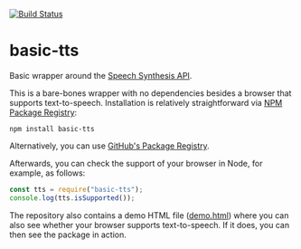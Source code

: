 [![Build Status](https://travis-ci.com/gfyoung/basic-tts.svg?branch=master)](https://travis-ci.com/gfyoung/basic-tts)

# basic-tts

Basic wrapper around the [Speech Synthesis API](https://developer.mozilla.org/en-US/docs/Web/API/SpeechSynthesis).

This is a bare-bones wrapper with no dependencies besides a browser that supports text-to-speech.
Installation is relatively straightforward via [NPM Package Registry](https://github.com/gfyoung/basic-tts):

~~~
npm install basic-tts
~~~

Alternatively, you can use [GitHub's Package Registry](https://github.com/gfyoung/basic-tts/packages/57285).

Afterwards, you can check the support of your browser in Node, for example, as follows:

```javascript
const tts = require("basic-tts");
console.log(tts.isSupported());
```

The repository also contains a demo HTML file ([demo.html](https://github.com/gfyoung/basic-tts/blob/master/demo.html)) where you can also
see whether your browser supports text-to-speech. If it does, you can then see
the package in action.
